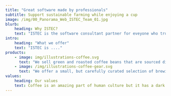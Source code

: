 ```yaml
---
title: "Great software made by professionals"
subtitle: Support sustainable farming while enjoying a cup
image: /img/00_Panorama_Web_ISTEC_Team_01.jpg
blurb:
    heading: Why ISTEC?
    text: "ISTEC is the software consultant partner for eveyone who trusts on longterm partnership."
intro: 
    heading: "What we offer"
    text: "ISTEC is ...."
products:
    - image: img/illustrations-coffee.svg
      text: "We sell green and roasted coffee beans that are sourced directly from independent farmers and farm cooperatives. We’re proud to offer a variety of coffee beans grown with great care for the environment and local communities. Check our post or contact us directly for current availability."
    - image: /img/illustrations-coffee-gear.svg
      text: "We offer a small, but carefully curated selection of brewing gear and tools for every taste and experience level. No matter if you roast your own beans or just bought your first french press, you’ll find a gadget to fall in love with in our shop."
values:
    heading: Our values
    text: Coffee is an amazing part of human culture but it has a dark side too – one of colonialism and mindless abuse of natural resources and human lives. We want to turn this around and return the coffee trade to the drink’s exhilarating, empowering and unifying nature.
---
```


